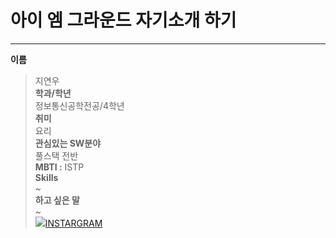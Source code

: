 # 아이 엠 그라운드 자기소개 하기
---
**이름**
> 지연우  
**학과/학년**  
> 정보통신공학전공/4학년  
**취미**  
> 요리  
**관심있는 SW분야**  
> 풀스택 전반  
**MBTI :** ISTP  
**Skills**  
> ~  
**하고 싶은 말**  
> ~  
<img src="https://img.shields.io/badge/-FFFFFF?style=flat-square&logo=instagram&logoColor=#E4405F"/>[INSTARGRAM](http://www.instagram.com/yeonu._.31)
